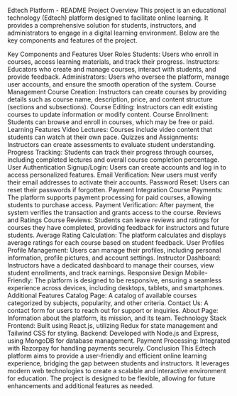 Edtech Platform - README
Project Overview
This project is an educational technology (Edtech) platform designed to facilitate online learning. It provides a comprehensive solution for students, instructors, and administrators to engage in a digital learning environment. Below are the key components and features of the project.

Key Components and Features
User Roles
Students: Users who enroll in courses, access learning materials, and track their progress.
Instructors: Educators who create and manage courses, interact with students, and provide feedback.
Administrators: Users who oversee the platform, manage user accounts, and ensure the smooth operation of the system.
Course Management
Course Creation: Instructors can create courses by providing details such as course name, description, price, and content structure (sections and subsections).
Course Editing: Instructors can edit existing courses to update information or modify content.
Course Enrollment: Students can browse and enroll in courses, which may be free or paid.
Learning Features
Video Lectures: Courses include video content that students can watch at their own pace.
Quizzes and Assignments: Instructors can create assessments to evaluate student understanding.
Progress Tracking: Students can track their progress through courses, including completed lectures and overall course completion percentage.
User Authentication
Signup/Login: Users can create accounts and log in to access personalized features.
Email Verification: New users must verify their email addresses to activate their accounts.
Password Reset: Users can reset their passwords if forgotten.
Payment Integration
Course Payments: The platform supports payment processing for paid courses, allowing students to purchase access.
Payment Verification: After payment, the system verifies the transaction and grants access to the course.
Reviews and Ratings
Course Reviews: Students can leave reviews and ratings for courses they have completed, providing feedback for instructors and future students.
Average Rating Calculation: The platform calculates and displays average ratings for each course based on student feedback.
User Profiles
Profile Management: Users can manage their profiles, including personal information, profile pictures, and account settings.
Instructor Dashboard: Instructors have a dedicated dashboard to manage their courses, view student enrollments, and track earnings.
Responsive Design
Mobile-Friendly: The platform is designed to be responsive, ensuring a seamless experience across devices, including desktops, tablets, and smartphones.
Additional Features
Catalog Page: A catalog of available courses categorized by subjects, popularity, and other criteria.
Contact Us: A contact form for users to reach out for support or inquiries.
About Page: Information about the platform, its mission, and its team.
Technology Stack
Frontend: Built using React.js, utilizing Redux for state management and Tailwind CSS for styling.
Backend: Developed with Node.js and Express, using MongoDB for database management.
Payment Processing: Integrated with Razorpay for handling payments securely.
Conclusion
This Edtech platform aims to provide a user-friendly and efficient online learning experience, bridging the gap between students and instructors. It leverages modern web technologies to create a scalable and interactive environment for education. The project is designed to be flexible, allowing for future enhancements and additional features as needed.